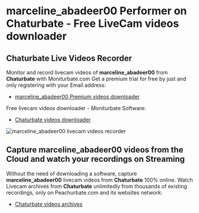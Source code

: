 # marceline_abadeer00 Performer on Chaturbate - Free LiveCam videos downloader

## Chaturbate Live Videos Recorder

Monitor and record livecam videos of **marceline_abadeer00** from **Chaturbate** with Moniturbate.com
Get a premium trial for free by just and only registering with your Email address:
* [marceline_abadeer00 Premium videos downloader](https://moniturbate.com/request-demo-licence-key.html)

Free livecam videos downloader - Moniturbate Software:
* [Chaturbate videos downloader](https://moniturbate.com/moniturbate-download-software.html)

![marceline_abadeer00 livecam videos recorder](https://peachurnet.com/templates/moniturbate-software.png)


## Capture marceline_abadeer00 videos from the Cloud and watch your recordings on Streaming

Without the need of downloading a software, capture **marceline_abadeer00** livecam videos from **Chaturbate** 100% online.
Watch Livecam archives from **Chaturbate** unlimitedly from thousands of existing recordings, only on Peachurbate.com and its websites network:
* [Chaturbate videos archives](https://peachurnet.com/)